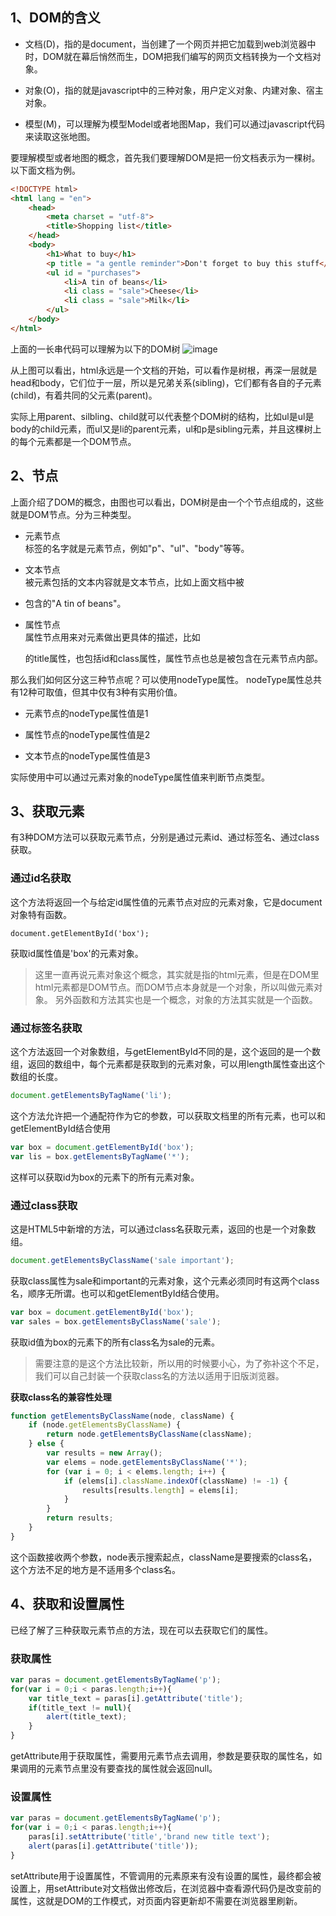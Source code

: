 
## 1、DOM的含义

- 文档(D)，指的是document，当创建了一个网页并把它加载到web浏览器中时，DOM就在幕后悄然而生，DOM把我们编写的网页文档转换为一个文档对象。

- 对象(O)，指的就是javascript中的三种对象，用户定义对象、内建对象、宿主对象。

- 模型(M)，可以理解为模型Model或者地图Map，我们可以通过javascript代码来读取这张地图。

要理解模型或者地图的概念，首先我们要理解DOM是把一份文档表示为一棵树。以下面文档为例。

```html
<!DOCTYPE html>
<html lang = "en">
    <head>
        <meta charset = "utf-8">
        <title>Shopping list</title>
    </head>
    <body>
        <h1>What to buy</h1>
        <p title = "a gentle reminder">Don't forget to buy this stuff</p>
        <ul id = "purchases">
            <li>A tin of beans</li>
            <li class = "sale">Cheese</li>
            <li class = "sale">Milk</li>
        </ul>
    </body>
</html>
```

上面的一长串代码可以理解为以下的DOM树
![image](http://upload-images.jianshu.io/upload_images/5140754-e4ce5829e8f2fa46?imageMogr2/auto-orient/strip%7CimageView2/2/w/1240)

从上图可以看出，html永远是一个文档的开始，可以看作是树根，再深一层就是head和body，它们位于一层，所以是兄弟关系(sibling)，它们都有各自的子元素(child)，有着共同的父元素(parent)。

实际上用parent、silbling、child就可以代表整个DOM树的结构，比如ul是ul是body的child元素，而ul又是li的parent元素，ul和p是sibling元素，并且这棵树上的每个元素都是一个DOM节点。

## 2、节点

上面介绍了DOM的概念，由图也可以看出，DOM树是由一个个节点组成的，这些就是DOM节点。分为三种类型。

- 元素节点           
    标签的名字就是元素节点，例如"p"、"ul"、"body"等等。

- 文本节点                    
    被元素包括的文本内容就是文本节点，比如上面文档中被<li>包含的"A tin of beans"。

- 属性节点                    
    属性节点用来对元素做出更具体的描述，比如<p>的title属性，也包括id和class属性，属性节点也总是被包含在元素节点内部。

那么我们如何区分这三种节点呢？可以使用nodeType属性。
nodeType属性总共有12种可取值，但其中仅有3种有实用价值。
- 元素节点的nodeType属性值是1

- 属性节点的nodeType属性值是2

- 文本节点的nodeType属性值是3

实际使用中可以通过元素对象的nodeType属性值来判断节点类型。

## 3、获取元素

有3种DOM方法可以获取元素节点，分别是通过元素id、通过标签名、通过class获取。

### 通过id名获取

这个方法将返回一个与给定id属性值的元素节点对应的元素对象，它是document对象特有函数。
```
document.getElementById('box');
```
获取id属性值是'box'的元素对象。

> 这里一直再说元素对象这个概念，其实就是指的html元素，但是在DOM里html元素都是DOM节点。而DOM节点本身就是一个对象，所以叫做元素对象。
另外函数和方法其实也是一个概念，对象的方法其实就是一个函数。

### 通过标签名获取

这个方法返回一个对象数组，与getElementById不同的是，这个返回的是一个数组，返回的数组中，每个元素都是获取到的元素对象，可以用length属性查出这个数组的长度。

```js
document.getElementsByTagName('li');
```

这个方法允许把一个通配符作为它的参数，可以获取文档里的所有元素，也可以和getElementById结合使用

```js
var box = document.getElementById('box');
var lis = box.getElementsByTagName('*');
```

这样可以获取id为box的元素下的所有元素对象。

### 通过class获取

这是HTML5中新增的方法，可以通过class名获取元素，返回的也是一个对象数组。

```js
document.getElementsByClassName('sale important');
```

获取class属性为sale和important的元素对象，这个元素必须同时有这两个class名，顺序无所谓。也可以和getElementById结合使用。

```js
var box = document.getElementById('box');
var sales = box.getElementsByClassName('sale');
```

获取id值为box的元素下的所有class名为sale的元素。

> 需要注意的是这个方法比较新，所以用的时候要小心，为了弥补这个不足，我们可以自己封装一个获取class名的方法以适用于旧版浏览器。

**获取class名的兼容性处理**

```js
function getElementsByClassName(node, className) {
    if (node.getElementsByClassName) {
        return node.getElementsByClassName(className);
    } else {
        var results = new Array();
        var elems = node.getElementsByClassName('*');
        for (var i = 0; i < elems.length; i++) {
            if (elems[i].className.indexOf(className) != -1) {
                results[results.length] = elems[i];
            }
        }
        return results;
    }
}
```

这个函数接收两个参数，node表示搜索起点，className是要搜索的class名，这个方法不足的地方是不适用多个class名。

## 4、获取和设置属性

已经了解了三种获取元素节点的方法，现在可以去获取它们的属性。


### 获取属性

```js
var paras = document.getElementsByTagName('p');
for(var i = 0;i < paras.length;i++){
    var title_text = paras[i].getAttribute('title');
    if(title_text != null){
        alert(title_text);
    }
}
```

getAttribute用于获取属性，需要用元素节点去调用，参数是要获取的属性名，如果调用的元素节点里没有要查找的属性就会返回null。

### 设置属性

```js
var paras = document.getElementsByTagName('p');
for(var i = 0;i < paras.length;i++){
    paras[i].setAttribute('title','brand new title text');
    alert(paras[i].getAttribute('title'));
}
```

setAttribute用于设置属性，不管调用的元素原来有没有设置的属性，最终都会被设置上，用setAttribute对文档做出修改后，在浏览器中查看源代码仍是改变前的属性，这就是DOM的工作模式，对页面内容更新却不需要在浏览器里刷新。
